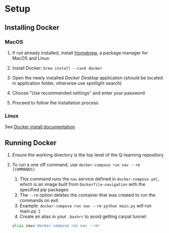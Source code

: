 # Setup

## Installing Docker

### MacOS

1. If not already installed, install [Homebrew](https://brew.sh/), a package
   manager for MacOS and Linux

2. Install Docker: `brew install --cask docker`

3. Open the newly installed _Docker Desktop_ application (should be located in
   application folder, otherwise use spotlight search)

4. Choose "Use recommended settings" and enter your password

5. Proceed to follow the installation process

### Linux

See [Docker install documentation](https://docs.docker.com/engine/install/)

## Running Docker

1. Ensure the working directory is the top level of the Q-learning repository

2. To run a one off command, use `docker-compose run nav --rm [COMMANDS]`
   1. This command runs the `nav` service defined in `docker-compose.yml`, which
      is an image built from `Dockerfile-navigation` with the specified pip
      packages
   2. The `--rm` option deletes the container that was created to run the
      commands on exit
   3. Example: `docker-compose run nav --rm python main.py` will run main.py :)
   4. Create an alias in your `.bashrc` to avoid getting carpal tunnel:

   ```bash
   alias nav='docker-compose run nav --rm'
   ```
